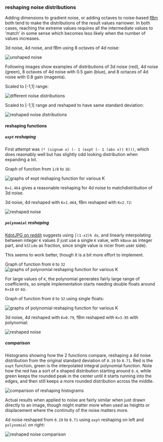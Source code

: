 ### reshaping noise distributions


Adding dimensions to gradient noise, or adding octaves to noise-based
[fBm](https://en.wikipedia.org/wiki/Fractional_Brownian_motion) both
tend to make the distributions of the result values narrower. In both
cases, reaching the extreme values requires all the intermediate
values to 'match' in some sense which becomes less likely when the
number of values increases.

3d noise, 4d noise, and fBm using 8 octaves of 4d noise:

![unshaped noise](images/reshape/reshape1.png)

Following images show examples of distributions of 3d noise (red), 4d
noise (green), 8 octaves of 4d noise with 0.5 gain (blue), and 8
octaces of 4d noise with 0.8 gain (magenta).

Scaled to [-1,1] range:

![different noise distributions](images/reshape/reshaping-before.png)

Scaled to [-1,1] range and reshaped to have same standard deviation:

![reshaped noise distributions](images/reshape/reshaping-after.png)


#### reshaping functions

##### `expt` reshaping
First attempt was `(* (signum x) (- 1 (expt (- 1 (abs x)) K)))`, which does reaonably well but has slightly odd looking distribution when expanding a lot.

Graph of function from `1/8` to `16`:

![graphs of expt reshaping function for various K](images/reshape/expt0-16.gif)

`K=1.464` gives a reasonable reshaping for 4d noise to matchdistribution of 3d noise.

3d noise, 4d reshaped with `K=1.464`, fBm reshaped with `K=2.72`:

![reshaped noise](images/reshape/reshape2.png)

##### `polynomial` reshaping

[KdotJPG on reddit](https://www.reddit.com/r/proceduralgeneration/comments/m202at/fixing_perlin_improved_noise/gqn8056?utm_source=share&utm_medium=web2x&context=3)
suggests using `∫(1-x2)k dx`, and linearly interpolating between
integer `K` values (I just use a single `K` value, with `kBase` as integer part, and `kSlide` as fraction, since single value is nicer from user side).

This seems to work better, though it is a bit more effort to implement.

Graph of function from `0` to `32`
![graphs of polynomial reshaping function for various K](images/reshape/k0-32.gif)

For large values of `K`, the polynomial generates fairly large range
of coefficients, so simple implementation starts needing double floats
around `K=18` or so.

Graph of function from `0` to `32` using single floats:

![graphs of polynomial reshaping function for various K](images/reshape/k0-32-single.gif)


3d noise, 4d reshaped with `K=0.79`, fBm reshaped with `K=3.95` with polynomial:

![reshaped noise](images/reshape/reshape2p.png)

##### comparison

Histograms showing how the 2 functions compare, reshaping a 4d noise
distribution from the original standard deviation of `0.19` to
`0.71`. Red is the `expt` function, green is the interpolated integral
polynomial function. Note how the red has a sort of `m` shaped
distribution starting around `0.4`, while green keeps the rounded peak
in the center until it starts running into the edges, and then still
keeps a more rounded distribution across the middle.

![comparison of reshaping histograms](images/reshape/reshape-compare-hist.gif)

Actual results when applied to noise are fairly similar when just
drawn directly to an image, though might matter more when used as
heights or displacement where the continuity of the noise matters more.

4d noise reshaped from `0.19` to `0.71` using `expt` reshaping on left
and `polynomial` on right:

![reshaped noise comparison](images/reshape/reshape-compare.gif)

